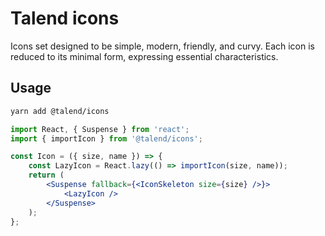 # Talend icons

Icons set designed to be simple, modern, friendly, and curvy.
Each icon is reduced to its minimal form, expressing essential characteristics.

## Usage

```bash
yarn add @talend/icons
```

```jsx
import React, { Suspense } from 'react';
import { importIcon } from '@talend/icons';

const Icon = ({ size, name }) => {
	const LazyIcon = React.lazy(() => importIcon(size, name));
	return (
		<Suspense fallback={<IconSkeleton size={size} />}>
			<LazyIcon />
		</Suspense>
	);
};
```
